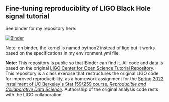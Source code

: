 ## Fine-tuning reproduciblity of LIGO Black Hole signal tutorial

See binder for my repository here: 

[![Binder](https://mybinder.org/badge_logo.svg)](https://mybinder.org/v2/gh/UCB-stat-159-s22/hw05-madelineadee/main)

Note: on binder, the kernel is named python2 instead of ligo but it works based on the specifications in my environment.yml file. 

**Note:** This repository is public so that Binder can find it. All code and data is based on the original [LIGO Center for Open Science Tutorial Repository](https://github.com/losc-tutorial/LOSC_Event_tutorial). This repository is a class exercise that restructures the original LIGO code for improved reproducibility, as a homework assignment for the [Spring 2022 installment of UC Berkeley's Stat 159/259 course, _Reproducible and Collaborative Data Science_](https://ucb-stat-159-s22.github.io). Authorship of the original analysis code rests with the LIGO collaboration.
